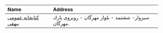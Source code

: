 | Name                                       | Address                                            |
|:-------------------------------------------|:---------------------------------------------------|
| [كتابخانه عمومی بيهقی](http://mashadpl.ir) | سبزوار- ششتمد - بلوار مهرگان - روبروی پارك مهرگان. |